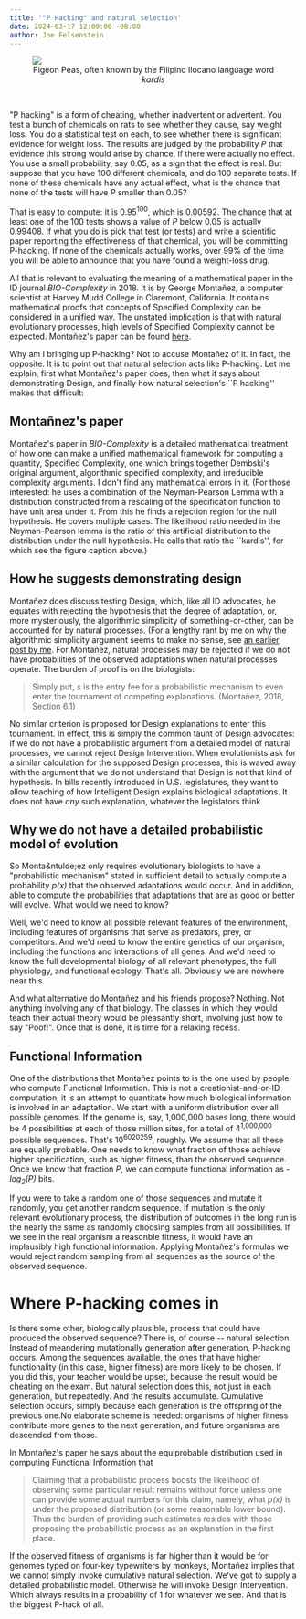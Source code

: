 ```yaml
---
title: '"P Hacking" and natural selection'
date: 2024-03-17 12:00:00 -08:00
author: Joe Felsenstein
---
```


<figure><img src="/uploads/2023/kardis.jpg"<figcaption><div align="center">Pigeon Peas, often known by the Filipino Ilocano language word <em>kardis</em></div></figcaption>
</figure>

<p>&nbsp;</p>

"P hacking" is a form of cheating, whether inadvertent or advertent.  You test a bunch of chemicals on rats to see whether they cause, say weight loss.  You do a statistical 
test on each, to see whether there is significant evidence for weight loss.  The 
results are judged by the probability _P_ that evidence this strong would arise by 
chance, if there were actually no effect.  You use a small probability, say 0.05, 
as a sign that the effect is real.  But suppose that you have 100 different chemicals, and do 100 separate tests.  If none of these chemicals have any actual effect, what 
is the chance that none of the tests will have _P_ smaller than 0.05?

That is easy to compute: it is 0.95<sup>100</sup>, which is 0.00592.  The chance that at least one of the 100 tests shows a value of _P_ below 0.05 is actually 0.99408.  If what you do is pick that test (or tests) and write a scientific paper reporting the 
effectiveness of that chemical, you will be committing P-hacking.  If none of the 
chemicals actually works, over 99% of the time you will be able to announce that you have found a weight-loss drug.

All that is relevant to evaluating the meaning of a mathematical paper in the ID journal <em>BIO-Complexity</em> in 2018.  It is by George Monta&ntilde;ez, a computer scientist at Harvey Mudd College in Claremont, California.  It contains mathematical proofs that concepts of Specified Complexity can be considered in a unified way.  The unstated 
implication is that with natural evolutionary processes, high levels of Specified Complexity cannot be expected.  Monta&ntilde;ez's paper can be found 
[here](https://bio-complexity.org/ojs/index.php/main/article/view/BIO-C.2018.4/BIO-C.2018.4).

Why am I bringing up P-hacking?  Not to accuse Monta&ntilde;ez of it.  In fact, the 
opposite.  It is to point out that natural selection acts like P-hacking.
Let me explain, first what Monta&ntilde;ez's paper does, then what it says about demonstrating Design, 
and finally how natural selection's ``P hacking'' makes that difficult:

<!--more-->

## Monta&ntilde;nez's paper ##

Monta&ntilde;ez's paper in _BIO-Complexity_ is a detailed mathematical treatment of how one can make a unified 
mathematical framework for computing a quantity, Specified Complexity, one which brings together Dembski's original 
argument, algorithmic specified complexity, and irreducible complexity arguments.  I don't find any mathematical 
errors in it.  (For those interested: he uses a combination of the Neyman-Pearson Lemma with a distribution 
constructed from a rescaling of the specification function to have unit area under it.  From this he finds a 
rejection region for the null hypothesis.  He covers multiple cases. The likelihood ratio needed in the Neyman-Pearson 
lemma is the ratio of this artificial distribution to the distribution under the null hypothesis.  He calls that 
ratio the ``kardis'', for which see the figure caption above.)

## How he suggests demonstrating design ##

Monta&ntilde;ez does discuss testing Design, which, like all ID advocates, he equates with rejecting the 
hypothesis that the degree of adaptation, or, more mysteriously, the algorithmic simplicity of something-or-other, 
can be accounted for by natural processes.  (For a lengthy rant by me on why the algorithmic simplicity argument 
seems to make no sense, see [an earlier post by me](https://pandasthumb.org/archives/2019/12/Is-Algorithmic-Specified-Complexity-Useless-for-Analyzing-Evolution.html).  For Monta&ntilde;ez, natural processes may be rejected if we do not 
have probabilities of the observed adaptations when natural processes operate.  The burden of proof is on the biologists: 

> Simply put, <em>s</em> is the entry fee for a probabilistic mechanism to even enter the tournament of competing explanations. (Monta&ntilde;ez, 2018, Section 6.1)

No similar criterion is proposed for Design explanations to enter this tournament.  In effect, this is simply the 
common taunt of Design advocates: if we do not have a probabilistic argument from a detailed model of natural 
processes, we cannot reject Design Intervention.  When evolutionists ask for a similar calculation for the supposed 
Design processes, this is waved away with the argument that we do not understand that Design is not that kind of 
hypothesis.  In bills recently introduced in U.S. legislatures, they want to allow teaching of how Intelligent Design 
explains biological adaptations.  It does not have _any_ such explanation, whatever the legislators think.


## Why we do not have a detailed probabilistic model of evolution ##

So Monta&ntulde;ez only requires evolutionary biologists to have a "probabilistic mechanism" stated in sufficient 
detail to actually compute a probability _p(x)_ that the observed adaptations would occur.  And in addition, able to 
compute the probabilities that adaptations that are as good or better will evolve.  What would we need to know? 

Well, we'd need to know all possible relevant features of the environment, including features of organisms that serve 
as predators, prey, or competitors.  And we'd need to know the entire genetics of our organism, including the functions and interactions of all genes.  And we'd need to know the full developmental biology of all relevant phenotypes, the full physiology, and functional ecology.  That's all.  Obviously we are nowhere near this.

And what alternative do Monta&ntilde;ez and his friends propose?  Nothing.  Not anything involving any of that biology. The classes in which they would teach their actual theory would be pleasantly short, involving just how to say "Poof!".
Once that is done, it is time for a relaxing recess.


## Functional Information ##

One of the distributions that Monta&ntilde;ez points to is the one used by people who compute Functional Information.  This is not a creationist-and-or-ID computation, it is an attempt to quantitate how much biological information is 
involved in an adaptation. We start with a uniform distribution over all possible genomes.  If the genome is, say, 
1,000,000 bases long, there would be 4 possibilities at each of those million sites, for a total of 4<sup>1,000,000</sup> possible sequences.  That's 10<sup>6020259</sup>, roughly.  We assume that all these are equally probable.  One needs to know what fraction of those achieve 
higher specification, such as higher fitness, than the observed sequence.  Once we know that fraction _P_, we can 
compute functional information as _-log<sub>2</sub>(P)_ bits.

If you were to take a random one of those sequences and mutate it randomly, you get another random sequence.  If mutation is the only relevant evolutionary process, the distribution of outcomes in the long run is the nearly the same as randomly choosing samples from all possibilities.  If we see in the real organism a reasonble 
fitness, it would have an implausibly high functional information.  Applying 
Monta&ntilde;ez's formulas we would reject random sampling from all sequences as the source of the observed sequence.

# Where P-hacking comes in #

Is there some other, biologically plausible, process that could have produced the 
observed sequence?  There is, of course -- natural selection.  Instead of meandering mutationally generation after generation, P-hacking occurs.  Among the sequences available, the ones that have higher functionality (in this case, higher fitness) are more likely to be chosen.  If you did this, your teacher would be upset, because the result would be cheating on the exam.  But natural selection does this, not just in each generation, but repeatedly.  And the results accumulate.  Cumulative selection occurs, simply because each generation is the offspring of the previous one.No elaborate scheme is needed: organisms of higher fitness contribute more genes to the next generation, and future organisms are descended from those.

In Monta&ntilde;ez's paper he says about the equiprobable distribution used in computing Functional Information that

> Claiming that a probabilistic process boosts the 
> likelihood of observing some particular result 
> remains without force unless one can provide some 
> actual numbers for this claim, namely, what 
> _p(x)_ is under the proposed distribution (or some 
> reasonable lower bound).  Thus the burden of 
> providing such estimates resides with those 
> proposing the probabilistic process as an 
> explanation in the first place.

If the observed fitness of organisms is far higher than it would be for genomes typed on 
four-key typewriters by monkeys, Monta&ntilde;ez implies that we cannot simply invoke 
cumulative natural selection.  We've got to supply a detailed probabilistic model. 
Otherwise he will invoke Design Intervention.  Which always results in a probability 
of 1 for whatever we see.  And that is the biggest P-hack of all.





